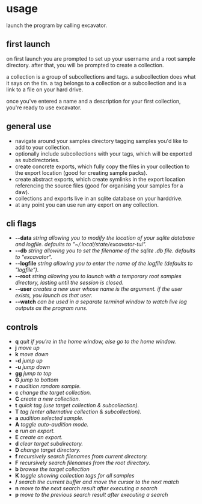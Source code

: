 # **usage**

launch the program by calling excavator.

## first launch

on first launch you are prompted to set up your username and a root sample directory. after that, you will be prompted to create a collection.

a collection is a group of subcollections and tags. a subcollection does what it says on the tin. a tag belongs to a collection or a subcollection and is a link to a file on your hard drive.

once you've entered a name and a description for your first collection, you're ready to use excavator.

## general use

- navigate around your samples directory tagging samples you'd like to add to your collection.
- optionally include subcollections with your tags, which will be exported as subdirectories.
- create concrete exports, which fully copy the files in your collection to the export location (good for creating sample packs).
- create abstract exports, which create symlinks in the export location referencing the source files (good for organising your samples for a daw).
- collections and exports live in an sqlite database on your harddrive.
- at any point you can use run any export on any collection.

## cli flags

- **--data** _string allowing you to modify the location of your sqlite database and logfile. defaults to "~/.local/state/excavator-tui"._
- **--db** _string allowing you to set the filename of the sqlite .db file. defaults to "excavator"._
- **--logfile** _string allowing you to enter the name of the logfile (defaults to "logfile")._
- **--root** _string allowing you to launch with a temporary root samples directory, lasting until the session is closed._
- **--user** _creates a new user whose name is the argument. if the user exists, you launch as that user._
- **--watch** _can be used in a separate terminal window to watch live log outputs as the program runs._

## controls

- **q** _quit if you're in the home window, else go to the home window._
- **j** _move up_
- **k** _move down_
- **<ctrl>-d** _jump up_
- **<ctrl>-u** _jump down_
- **gg** _jump to top_
- **G** _jump to bottom_
- **r** _audition random sample._
- **c** _change the target collection._
- **C** _create a new collection._
- **t** _quick tag (use target collection & subcollection)._
- **T** _tag (enter alternative collection & subcollection)._
- **a** _audition selected sample._
- **A** _toggle auto-audition mode._
- **e** _run an export._
- **E** _create an export._
- **d** _clear target subdirectory._
- **D** _change target directory._
- **f** _recursively search filenames from current directory._
- **F** _recursively search filenames from the root directory._
- **b** _browse the target collection_
- **K** _toggle showing collection tags for all samples_
- **/** _search the current buffer and move the cursor to the next match_
- **n** _move to the next search result after executing a search_
- **p** _move to the previous search result after executing a search_
